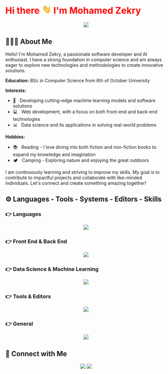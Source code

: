 <h1 style="color: red;">Hi there <img src="https://raw.githubusercontent.com/ABSphreak/ABSphreak/master/gifs/Hi.gif" width="30px"> I'm Mohamed Zekry</h1>

<p align="center">
<img src="https://github.com/mo-zekry/mo-zekry/assets/86377489/d79df410-69fd-4db2-a800-62e7a97415d2" height="250" />
<!-- <img src="https://github.com/mo-zekry/mo-zekry/assets/86377489/748a4827-aa27-40ef-a00a-2637e5af8c18" height="300" /> -->
</p>


<h2 > 👨🏻‍💻 About Me </h2>

<p>
  Hello! I'm Mohamed Zekry, a passionate software developer and AI enthusiast. I have a strong foundation in computer science and am always eager to explore new technologies and methodologies to create innovative solutions.
</p>

<p>
  <strong>Education:</strong> BSc in Computer Science from 6th of October University
</p>

<p>
  <strong>Interests:</strong>
  <ul>
    <li>🤔 &nbsp; Developing cutting-edge machine learning models and software solutions</li>
    <li>💻 &nbsp; Web development, with a focus on both front-end and back-end technologies</li>
    <li>📊 &nbsp; Data science and its applications in solving real-world problems</li>
  </ul>
</p>

<p>
  <strong>Hobbies:</strong>
  <ul>
    <li>📚 &nbsp; Reading - I love diving into both fiction and non-fiction books to expand my knowledge and imagination</li>
    <li>🏕️ &nbsp; Camping - Exploring nature and enjoying the great outdoors</li>
  </ul>
</p>

<p>
  I am continuously learning and striving to improve my skills. My goal is to contribute to impactful projects and collaborate with like-minded individuals. Let's connect and create something amazing together!
</p>


<h2>⚙️ Languages - Tools - Systems - Editors - Skills</h2>

<h3>👉 Languages</h3>
<p align="center">
  <a href="https://go-skill-icons.vercel.app/">
    <img src="https://go-skill-icons.vercel.app/api/icons?i=cpp,python,java,cs,js,html,css,rust,bash,cmake" />
  </a>
</p>

<h3>👉 Front End & Back End</h3>
<p align="center">
  <a href="https://go-skill-icons.vercel.app/">
    <img src="https://go-skill-icons.vercel.app/api/icons?i=react,vite,htmx,bootstrap,tailwind,dotnet,sqlserver,redux,nextjs,sass,npm,babel" />
  </a>
</p>

<h3> 👉 Data Science & Machine Learning</h3>
<p align="center">
  <a href="https://go-skill-icons.vercel.app/">
    <img src="https://go-skill-icons.vercel.app/api/icons?i=pytorch,tensorflow,scikitlearn,pandas,numpy,matplotlib,seaborn," />
  </a>

<h3>👉 Tools & Editors</h3>
<p align="center">
  <a href="https://skillicons.dev">
    <img src="https://skillicons.dev/icons?i=git,github,vscode,visualstudio,rider,clion,webstorm,pycharm"/>
  </a>
</p>

<h3>👉 General</h3>
<p align="center">
  <a href="https://skillicons.dev">
    <img src="https://skillicons.dev/icons?i=windows,linux,ubuntu,stackoverflow,notion,latex,wsl"/>
  </a>
</p>

<h2>💬 Connect with Me</h2>
<p align="center">
  <a href="https://www.linkedin.com/in/mohamed-zekry-886809227/"><img src="https://img.shields.io/badge/-Mohamed%20Zekry-blue?style=flat-square&logo=Linkedin&logoColor=white&link=https://www.linkedin.com/in/mo-zekry/" /></a>
  <a href="mailto:eng.mohamedzekry.68@gmail.com"><img src="https://img.shields.io/badge/-eng.mohamedzekry.68@gmail.com-c14438?style=flat-square&logo=Gmail&logoColor=white&link=mailto:mo.zekry@example.com" /></a>
</p>
